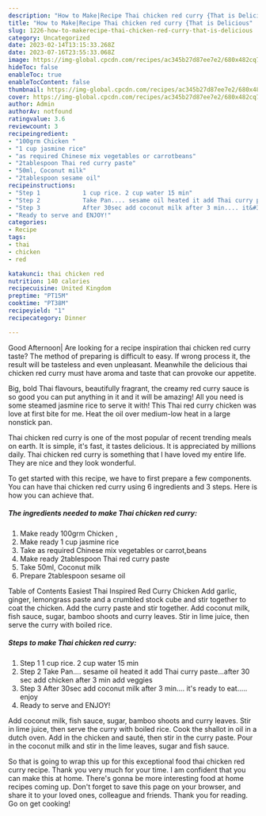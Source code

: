 ```yaml
---
description: "How to Make|Recipe Thai chicken red curry {That is Delicious"
title: "How to Make|Recipe Thai chicken red curry {That is Delicious"
slug: 1226-how-to-makerecipe-thai-chicken-red-curry-that-is-delicious
category: Uncategorized
date: 2023-02-14T13:15:33.268Z
date: 2023-07-16T23:55:33.068Z
image: https://img-global.cpcdn.com/recipes/ac345b27d87ee7e2/680x482cq70/thai-chicken-red-curry-recipe-main-photo.jpg
hideToc: false
enableToc: true
enableTocContent: false
thumbnail: https://img-global.cpcdn.com/recipes/ac345b27d87ee7e2/680x482cq70/thai-chicken-red-curry-recipe-main-photo.jpg
cover: https://img-global.cpcdn.com/recipes/ac345b27d87ee7e2/680x482cq70/thai-chicken-red-curry-recipe-main-photo.jpg
author: Admin
authorAv: notfound
ratingvalue: 3.6
reviewcount: 3
recipeingredient:
- "100grm Chicken "
- "1 cup jasmine rice"
- "as required Chinese mix vegetables or carrotbeans"
- "2tablespoon Thai red curry paste"
- "50ml, Coconut milk"
- "2tablespoon sesame oil"
recipeinstructions:
- "Step 1            1 cup rice. 2 cup water 15 min"
- "Step 2            Take Pan.... sesame oil heated it add Thai curry paste...after 30 sec add chicken after 3 min add veggies"
- "Step 3            After 30sec add coconut milk after 3 min.... it&#39;s ready to eat..... enjoy"
- "Ready to serve and ENJOY!"
categories:
- Recipe
tags:
- thai
- chicken
- red

katakunci: thai chicken red 
nutrition: 140 calories
recipecuisine: United Kingdom
preptime: "PT15M"
cooktime: "PT38M"
recipeyield: "1"
recipecategory: Dinner

---
```



Good Afternoon| Are looking for a recipe inspiration thai chicken red curry taste? The method of preparing is difficult to easy. If wrong process it, the result will be tasteless and even unpleasant. Meanwhile the delicious thai chicken red curry must have aroma and taste that can provoke our appetite.





Big, bold Thai flavours, beautifully fragrant, the creamy red curry sauce is so good you can put anything in it and it will be amazing! All you need is some steamed jasmine rice to serve it with! This Thai red curry chicken was love at first bite for me. Heat the oil over medium-low heat in a large nonstick pan.

Thai chicken red curry is one of the most popular of recent trending meals on earth. It is simple, it's fast, it tastes delicious. It is appreciated by millions daily. Thai chicken red curry is something that I have loved my entire life. They are nice and they look wonderful.


To get started with this recipe, we have to first prepare a few components. You can have thai chicken red curry using 6 ingredients and 3 steps. Here is how you can achieve that.

<!--inarticleads1-->

##### The ingredients needed to make Thai chicken red curry:

1. Make ready 100grm Chicken ,
1. Make ready 1 cup jasmine rice
1. Take as required Chinese mix vegetables or carrot,beans
1. Make ready 2tablespoon Thai red curry paste
1. Take 50ml, Coconut milk
1. Prepare 2tablespoon sesame oil


Table of Contents Easiest Thai Inspired Red Curry Chicken Add garlic, ginger, lemongrass paste and a crumbled stock cube and stir together to coat the chicken. Add the curry paste and stir together. Add coconut milk, fish sauce, sugar, bamboo shoots and curry leaves. Stir in lime juice, then serve the curry with boiled rice. 

<!--inarticleads2-->

##### Steps to make Thai chicken red curry:

1. Step 1            1 cup rice. 2 cup water 15 min
1. Step 2            Take Pan.... sesame oil heated it add Thai curry paste...after 30 sec add chicken after 3 min add veggies
1. Step 3            After 30sec add coconut milk after 3 min.... it&#39;s ready to eat..... enjoy
1. Ready to serve and ENJOY!

Add coconut milk, fish sauce, sugar, bamboo shoots and curry leaves. Stir in lime juice, then serve the curry with boiled rice. Cook the shallot in oil in a dutch oven. Add in the chicken and sauté, then stir in the curry paste. Pour in the coconut milk and stir in the lime leaves, sugar and fish sauce. 

So that is going to wrap this up for this exceptional food thai chicken red curry recipe. Thank you very much for your time. I am confident that you can make this at home. There's gonna be more interesting food at home recipes coming up. Don't forget to save this page on your browser, and share it to your loved ones, colleague and friends. Thank you for reading. Go on get cooking!
